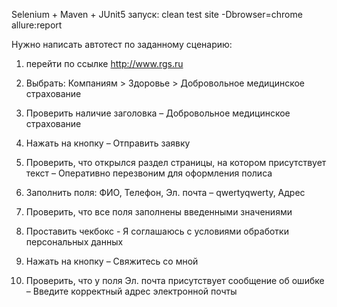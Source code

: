 Selenium + Maven + JUnit5
запуск: clean test site -Dbrowser=chrome allure:report

Нужно написать автотест по заданному сценарию:

1. перейти по ссылке http://www.rgs.ru

2. Выбрать: Компаниям > Здоровье > Добровольное медицинское страхование

3. Проверить наличие заголовка – Добровольное медицинское страхование

4. Нажать на кнопку – Отправить заявку

5. Проверить, что открылся раздел страницы, на котором присутствует текст – Оперативно перезвоним
   для оформления полиса

6. Заполнить поля: ФИО, Телефон, Эл. почта – qwertyqwerty, Адрес

7. Проверить, что все поля заполнены введенными значениями

8. Проставить чекбокс - Я соглашаюсь с условиями обработки персональных данных

9. Нажать на кнопку – Свяжитесь со мной

10. Проверить, что у поля Эл. почта присутствует сообщение об ошибке – Введите корректный адрес электронной почты